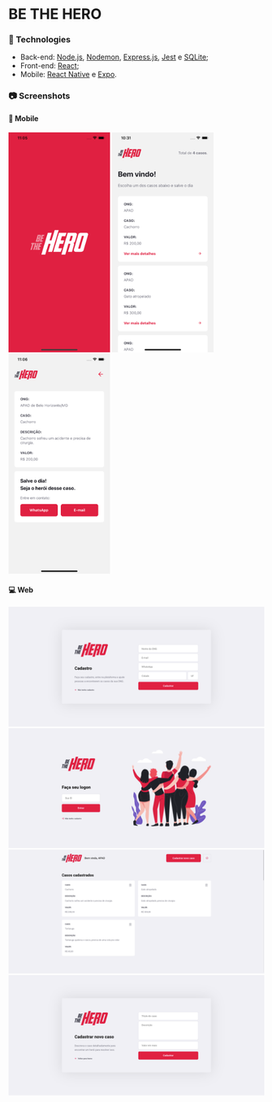 # BE THE HERO

### :rocket: Technologies
- Back-end: [Node.js](https://nodejs.org), [Nodemon](https://nodemon.io), [Express.js](https://expressjs.com), [Jest](https://jestjs.io) e [SQLite](https://www.sqlite.org);
- Front-end: [React](https://reactjs.org/);
- Mobile: [React Native](https://reactnative.dev) e [Expo](https://expo.io/).

### :camera: Screenshots

#### :iphone: Mobile
<img width="200" src="https://github.com/fredericoamsb/be-the-hero/blob/master/mobile/screenshots/mobile-splashscreen.png"> <img width="200" src="https://github.com/fredericoamsb/be-the-hero/blob/master/mobile/screenshots/mobile-incidents.png"> <img width="200" src="https://github.com/fredericoamsb/be-the-hero/blob/master/mobile/screenshots/mobile-detail.png">

#### :computer: Web
<img width="600" src="https://github.com/fredericoamsb/be-the-hero/blob/master/frontend/screenshots/web-register..png">
<img width="600" src="https://github.com/fredericoamsb/be-the-hero/blob/master/frontend/screenshots/web-login.png">
<img width="600" src="https://github.com/fredericoamsb/be-the-hero/blob/master/frontend/screenshots/web-profile.png">
<img width="600" src="https://github.com/fredericoamsb/be-the-hero/blob/master/frontend/screenshots/web-newincident.png">
